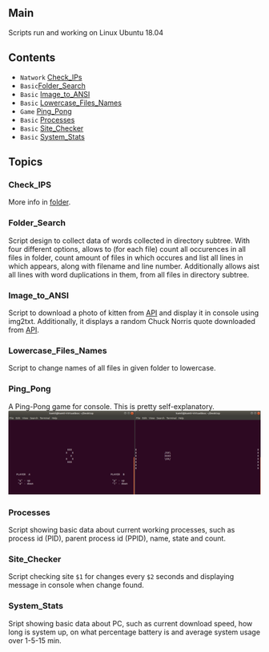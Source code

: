## Main
Scripts run and working on Linux Ubuntu 18.04

## Contents
* `Natwork` [Check_IPs](#Check_IPs)
* `Basic`[Folder_Search](#Folder_Search)
* `Basic` [Image_to_ANSI](#Image_to_ANSI)
* `Basic` [Lowercase_Files_Names](#Lowercase_Files_Names)
* `Game` [Ping_Pong](#Ping_Pong)
* `Basic` [Processes](#Processes)
* `Basic` [Site_Checker](#Site_Checker)
* `Basic` [System_Stats](#System_Stats)

## Topics
### Check_IPS
More info in [folder](Check_IPs).

### Folder_Search
Script design to collect data of words collected in directory subtree. With four different options, allows to (for each file) count all occurences in all files in folder, count amount of files in which occures and list all lines in which appears, along with filename and line number. Additionally allows aist all lines with word duplications in them, from all files in directory subtree.

### Image_to_ANSI
Script to download a photo of kitten from [API](https://api.thecatapi.com/v1/images/search) and display it in console using img2txt. Additionally, it displays a random Chuck Norris quote downloaded from [API](http://api.icndb.com/jokes/random).

### Lowercase_Files_Names
Script to change names of all files in given folder to lowercase.

### Ping_Pong
A Ping-Pong game for console. This is pretty self-explanatory.
![](imgs/ping-pong.png)

### Processes
Script showing basic data about current working processes, such as process id (PID), parent process id (PPID), name, state and count.

### Site_Checker
Script checking site `$1` for changes every `$2` seconds and displaying message in console when change found.

### System_Stats
Sript showing basic data about PC, such as current download speed, how long is system up, on what percentage battery is and average system usage over 1-5-15 min.
